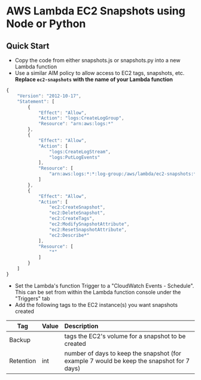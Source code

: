 # AWS Lambda EC2 Snapshots using Node or Python

## Quick Start
- Copy the code from either snapshots.js or snapshots.py into a new Lambda function
- Use a similar AIM policy to allow access to EC2 tags, snapshots, etc. 
  **Replace `ec2-snapshots` with the name of your Lambda function**

```javascript
{
    "Version": "2012-10-17",
    "Statement": [
        {
            "Effect": "Allow",
            "Action": "logs:CreateLogGroup",
            "Resource": "arn:aws:logs:*"
        },
        {
            "Effect": "Allow",
            "Action": [
                "logs:CreateLogStream",
                "logs:PutLogEvents"
            ],
            "Resource": [
                "arn:aws:logs:*:*:log-group:/aws/lambda/ec2-snapshots:*"
            ]
        },
        {
            "Effect": "Allow",
            "Action": [
                "ec2:CreateSnapshot",
                "ec2:DeleteSnapshot",
                "ec2:CreateTags",
                "ec2:ModifySnapshotAttribute",
                "ec2:ResetSnapshotAttribute",
                "ec2:Describe*"
            ],
            "Resource": [
                "*"
            ]
        }
    ]
}
```

- Set the Lambda's function Trigger to a "CloudWatch Events - Schedule". 
  This can be set from within the Lambda function console under the "Triggers" tab 
- Add the following tags to the EC2 instance(s) you want snapshots created

|  Tag | Value | Description |
|------|-------|:-------------|
| Backup    |     | tags the EC2's volume for a snapshot to be created
| Retention | int | number of days to keep the snapshot (for example 7 would be keep the snapshot for 7 days)
